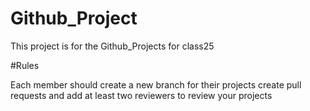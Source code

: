 # Github_Project

This project is for the Github_Projects for class25

#Rules

Each member should create a new branch for their projects
create pull requests and add at least two reviewers to review your projects
